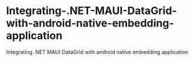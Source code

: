 # Integrating-.NET-MAUI-DataGrid-with-android-native-embedding-application
Integrating .NET MAUI DataGrid with android native embedding application
